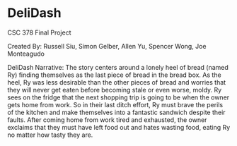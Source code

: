 # DeliDash
CSC 378 Final Project

Created By: Russell Siu, Simon Gelber, Allen Yu, Spencer Wong, Joe Monteagudo


DeliDash Narrative:
The story centers around a lonely heel of bread (named Ry) finding themselves as the last piece of bread in the bread box. As the heel, Ry was less desirable than the other pieces of bread and worries that they will never get eaten before becoming stale or even worse, moldy. Ry sees on the fridge that the next shopping trip is going to be when the owner gets home from work. So in their last ditch effort, Ry must brave the perils of the kitchen and make themselves into a fantastic sandwich despite their faults. After coming home from work tired and exhausted, the owner exclaims that they must have left food out and hates wasting food, eating Ry no matter how tasty they are.

